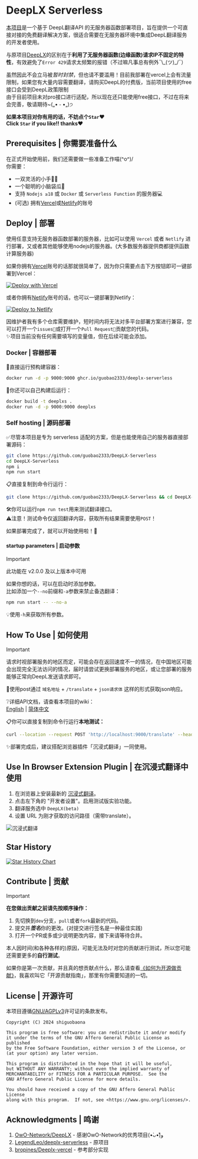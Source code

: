 # DeepLX Serverless
[本项目](https://github.com/guobao2333/DeepLX-Serverless)是一个基于 DeepL翻译API 的无服务器函数部署项目，旨在提供一个可直接对接的免费翻译解决方案，很适合需要在无服务器环境中集成DeepL翻译服务的开发者使用。

与原项目[DeepLX](https://github.com/OwO-Network/DeepLX)的区别在于**利用了无服务器函数(边缘函数)请求IP不固定的特性**，有效避免了`Error 429`请求太频繁的报错（不过嘛凡事总有例外¯\\\_(ツ)_/¯）

虽然因此不会立马被*暂时封禁*，但也请不要滥用！目前我部署在vercel上会有流量限制，如果您有大量内容需要翻译，请购买DeepL的付费版，当前项目使用的free接口会受到DeepL政策限制  
由于目前项目未对pro接口进行适配，所以现在还只能使用free接口，不过在将来会完善，敬请期待~(„• ֊ •„)੭


**如果本项目对你有用的话，不妨点个`Star`❤️**  
**Click `Star` if you like!! thanks❤️**

<!-- # Let's Go | 开始使用 -->
## Prerequisites | 你需要准备什么
在正式开始使用前，我们还需要做一些准备工作喵(^o^)/  
你需要：
- 一双灵活的小手🙌🏻
- 一个聪明的小脑袋瓜🧠
- 支持 `Nodejs ≥18` 或 `Docker` 或 `Serverless Function` 的服务器💻
- (可选) 拥有[Vercel](https://vercel.com)或[Netlify](https://netlify.com)的账号

## Deploy | 部署

使用任意支持无服务器函数部署的服务器，比如可以使用 `Vercel` 或者 `Netlify` 进行部署，又或者其他能够使用nodejs的服务器。(大多数服务器提供商都提供函数计算服务器)  

如果你拥有[Vercel](https://vercel.com)账号的话那就很简单了，因为你只需要点击下方按钮即可一键部署到Vercel：

[![Deploy with Vercel](https://vercel.com/button)](https://vercel.com/new/clone?repository-url=https://github.com/guobao2333/DeepLX-Serverless)

或者你拥有[Netlify](https://netlify.com)账号的话，也可以一键部署到Netlify：

[![Deploy to Netlify](https://www.netlify.com/img/deploy/button.svg)](https://app.netlify.com/start/deploy?repository=https://github.com/guobao2333/DeepLX-Serverless)

因维护者我有多个仓库需要维护，短时间内将无法对多平台部署方案进行兼容，您可以打开一个`issues📌`或打开一个`Pull Request📎`贡献您的代码。  
✨项目当前没有任何需要填写的变量值，但在后续可能会添加。

### Docker | 容器部署

🐳直接运行预构建容器：
```bash
docker run -d -p 9000:9000 ghcr.io/guobao2333/deeplx-serverless
```

🚧你还可以自己构建后运行：
```bash
docker build -t deeplxs .
docker run -d -p 9000:9000 deeplxs
```


### Self hosting | 源码部署

✅尽管本项目是专为 serverless 适配的方案，但是也能使用自己的服务器直接部署源码：
```bash
git clone https://github.com/guobao2333/DeepLX-Serverless
cd DeepLX-Serverless
npm i
npm run start
```

📋直接复制到命令行运行：
```bash
git clone https://github.com/guobao2333/DeepLX-Serverless && cd DeepLX-Serverless && npm i && npm run start
```

🛠️你可以运行`npm run test`用来测试翻译接口。  
⚠️注意！测试命令仅返回翻译内容，获取所有结果需要使用`POST`！

如果部署完成了，就可以开始使用啦！🎉

#### startup parameters | 启动参数
> [!IMPORTANT]
> 此功能在 v2.0.0 及以上版本中可用

如果你想的话，可以在启动时添加参数。  
比如添加一个`--no`前缀和`-a`参数来禁止备选翻译：
```bash
npm run start -- --no-a
```

💡使用`-h`来获取所有参数。

## How To Use | 如何使用
> [!IMPORTANT]
> 请求时视部署服务的地区而定，可能会存在返回速度不一的情况，在中国地区可能会出现完全无法访问的情况，届时请尝试更换部署服务的地区，或让您部署的服务能够正常向DeepL发送请求即可。

📡使用post通过 `域名地址` + `/translate` + `json请求体` 这样的形式获取json响应。

❔详细API文档，请查看本项目的wiki：  
[English](https://github.com/guobao2333/DeepLX-Serverless/wiki/API-Parameters) | [简体中文](https://github.com/guobao2333/DeepLX-Serverless/wiki/API-%E5%8F%82%E6%95%B0)

📋你可以直接复制到命令行运行**本地测试：**
```bash
curl --location --request POST 'http://localhost:9000/translate' --header 'Content-Type: application/json' --data '{"text": "你好，世界！", "source_lang": "zh", "target_lang": "en"}'
```

✨部署完成后，建议搭配浏览器插件「沉浸式翻译」一同使用。

## Use In Browser Extension Plugin | 在沉浸式翻译中使用

1. 在浏览器上安装最新的 [沉浸式翻译](https://github.com/immersive-translate/immersive-translate/releases)。
2. 点击左下角的 "开发者设置"。启用测试版实验功能。
3. 翻译服务选中 `DeepLX(beta)`
4. 设置 URL 为刚才获取的访问路径（需带translate）。

![沉浸式翻译](https://github.com/LegendLeo/deeplx-serverless/assets/25115173/d3affe2b-9e99-4d5c-bc8c-cd67e70d0368)

## Star History

<a href="https://star-history.com/#guobao2333/DeepLX-Serverless&Date">
 <picture>
   <source media="(prefers-color-scheme: dark)" srcset="https://api.star-history.com/svg?repos=guobao2333/DeepLX-Serverless&type=Date&theme=dark" />
   <source media="(prefers-color-scheme: light)" srcset="https://api.star-history.com/svg?repos=guobao2333/DeepLX-Serverless&type=Date" />
   <img alt="Star History Chart" src="https://api.star-history.com/svg?repos=guobao2333/DeepLX-Serverless&type=Date" />
 </picture>
</a>

## Contribute | 贡献
> [!IMPORTANT]
> **在您做出贡献之前请先按顺序操作：**
1. 先切换到`dev`分支，`pull`或者`fork`最新的代码。
2. 提交并***签名***你的更改。(对提交进行签名是一种最佳实践)
3. 打开一个PR或多或少说明更改内容，接下来请等待合并。

本人因时间(和各种各样的)原因，可能无法及时对您的贡献进行测试，所以您可能还需要更多的**自行测试**。

如果你是第一次贡献，并且真的想贡献点什么，那么请查看[《如何为开源做贡献》](https://opensource.guide/how-to-contribute/)，我喜欢叫它「开源贡献指南」，那里有你需要知道的一切。

## License | 开源许可
本项目遵循[GNU/AGPLv3](./LICENSE)许可证的条款发布。

    Copyright (C) 2024 shiguobaona

    This program is free software: you can redistribute it and/or modify
    it under the terms of the GNU Affero General Public License as published
    by the Free Software Foundation, either version 3 of the License, or
    (at your option) any later version.

    This program is distributed in the hope that it will be useful,
    but WITHOUT ANY WARRANTY; without even the implied warranty of
    MERCHANTABILITY or FITNESS FOR A PARTICULAR PURPOSE.  See the
    GNU Affero General Public License for more details.

    You should have received a copy of the GNU Affero General Public License
    along with this program.  If not, see <https://www.gnu.org/licenses/>.

## Acknowledgments | 鸣谢

1. [OwO-Network/DeepLX](https://github.com/OwO-Network/DeepLX) - 感谢OwO-Network的优秀项目(•̀ᴗ•́)و̑̑
2. [LegendLeo/deeplx-serverless](https://github.com/LegendLeo/deeplx-serverless) - 原项目
3. [bropines/Deeplx-vercel](https://github.com/bropines/Deeplx-vercel) - 参考部分实现
